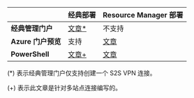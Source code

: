 | | **经典部署** | **Resource Manager 部署** |
|----------------------------------------|--------------|----------------------|
| **经典管理门户** |[文章*](/documentation/articles/vpn-gateway-site-to-site-create/) | 不支持 |
| **Azure 门户预览** | 支持 | [文章](/documentation/articles/vpn-gateway-howto-site-to-site-resource-manager-portal/)|
| **PowerShell** |[文章+](/documentation/articles/vpn-gateway-multi-site/) | [文章](/documentation/articles/vpn-gateway-create-site-to-site-rm-powershell/)| 

(*) 表示经典管理门户仅支持创建一个 S2S VPN 连接。

(+) 表示此文章是针对多站点连接编写的。

<!---HONumber=Mooncake_0425_2016-->
